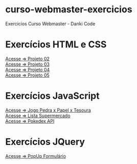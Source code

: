 # curso-webmaster-exercicios
 Exercicios Curso Webmaster - Danki Code

# Exercícios HTML e CSS

<a href="https://wandersonhrodrigues.github.io/curso-webmaster-exercicios/html_css/Projeto_02/" target="_blank">Acesse => Projeto 02<a>
<br>
<a href="https://wandersonhrodrigues.github.io/curso-webmaster-exercicios/html_css/Projeto_03/" target="_blank">Acesse => Projeto 03<a>
<br>
<a href="https://wandersonhrodrigues.github.io/curso-webmaster-exercicios/html_css/projeto_04/index.html" target="_blank">Acesse => Projeto 04<a>
<br>
<a href="https://wandersonhrodrigues.github.io/curso-webmaster-exercicios/html_css/projeto_05/index.html" target="_blank">Acesse => Projeto 05<a><p>
 
# Exercícios JavaScript

<a href="https://wandersonhrodrigues.github.io/curso-webmaster-exercicios/JavaScript/pedrapapeltesoura/" target="_blank">Acesse => Jogo Pedra x Papel x Tesoura<a>
<br>
<a href="https://wandersonhrodrigues.github.io/curso-webmaster-exercicios/JavaScript/supermercado_app/" target="_blank">Acesse => Lista Supermercado<a>
<br>
<a href="wandersonhrodrigues.github.io/curso-webmaster-exercicios/JavaScript/pokedex" target="_blank">Acesse => Pokedex API<a>

# Exercícios JQuery

<a href="https://wandersonhrodrigues.github.io/JQuery" target="_blank">Acesse => PopUp Formulário<a>